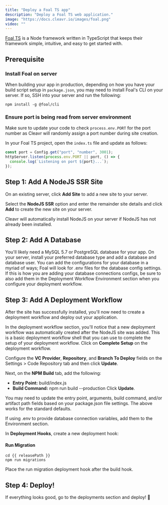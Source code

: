 ```yaml
---
title: "Deploy a Foal TS app"
description: "Deploy a Foal TS web application."
image: "https://docs.cleavr.io/images/foal.png"
video: ""
---
```


[Foal TS](https://foalts.org) is a Node framework written in TypeScript that keeps their framework simple, intuitive, and easy to get started with.

## Prerequisite

### Install Foal on server

When building your app in production, depending on how you have your build script setup in `package.json`, you may need to install Foal's CLI on your
server. If so, SSH into your server and run the following:

```bashscript
npm install -g @foal/cli
```

### Ensure port is being read from server environment

Make sure to update your code to check `process.env.PORT` for the port number as Cleavr will randomly assign a port number during site creation.

In your Foal TS project, open the `index.ts` file and update as follows:

```typescript
const port = Config.get("port", "number", 3001);
httpServer.listen(process.env.PORT || port, () => {
  console.log(`Listening on port ${port}...`);
});
```

## Step 1: Add A NodeJS SSR Site

On an existing server, click **Add Site** to add a new site to your server.

Select the **NodeJS SSR** option and enter the remainder site details and click **Add** to create the new site on your server.

Cleavr will automatically install NodeJS on your server if NodeJS has not already been installed.

## Step 2: Add A Database

You'll likely need a MySQL 5.7 or PostgreSQL database for your app. On your server, install your preferred database type and add a
database and database user. You can add the configurations for your database in a myriad of ways; Foal will look for .env files for
the database config settings. If this is how you are adding your database connections configs, be sure to also add them in the Deployment Workflow
Environment section when you configure your deployment workflow.

## Step 3: Add A Deployment Workflow

After the site has successfully installed, you'll now need to create a deployment workflow and deploy out your application.

In the deployment workflow section, you'll notice that a new deployment workflow was automatically created after the NodeJS site was added. This is a basic deployment workflow shell
that you can use to complete the setup of your deployment workflow. Click on **Complete Setup** on the deployment workflow.

Configure the **VC Provider**, **Repository**, and **Branch To Deploy** fields on the Settings > Code Repository tab and then click **Update**.

Next, on the **NPM Build** tab, add the following:

- **Entry Point:** build/index.js
- **Build Command:** npm run build --production
  Click **Update**.

<base-info>
You may need to update the entry point, arguments, build command, and/or artifact path fields based on your package.json file settings. 
The above works for the standard defaults.
</base-info>

If using .env to provide database connection variables, add them to the Environment section.

In **Deployment Hooks**, create a new deployment hook:

#### Run Migration

```bashscript
cd {{ releasePath }}
npm run migrations
```

Place the run migration deployment hook after the build hook.

## Step 4: Deploy!

If everything looks good, go to the deployments section and deploy! 🚀
